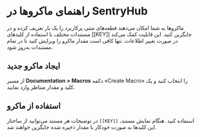 # راهنمای ماکروها در SentryHub

ماکروها به شما امکان می‌دهند قطعه‌های متنی پرکاربرد را یک بار تعریف کرده و در مستندات مختلف با استفاده از کلیدهای [[KEY]] جایگزین کنید. این قابلیت کمک می‌کند در صورت تغییر اطلاعات، تنها کافی است مقدار ماکرو را ویرایش کنید تا در تمام مستندات به‌روز شود.

## ایجاد ماکرو جدید

از مسیر **Documentation &gt; Macros** دکمه «Create Macro» را انتخاب کنید و یک کلید و مقدار متناظر وارد نمایید.

## استفاده از ماکرو

در توضیحات هر مستند می‌توانید از ساختار `[[KEY]]` استفاده کنید. هنگام نمایش مستند، این کلیدها به صورت خودکار با مقدار ذخیره شده جایگزین خواهند شد.
